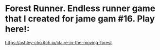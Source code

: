 # Forest Runner. Endless runner game that I created for jame gam #16. Play here!:
https://ashley-cho.itch.io/claire-in-the-moving-forest
